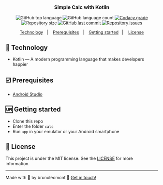 <h3 align="center">
	Simple Calc with Kotlin
</h3>
<p align="center">
  <img alt="GitHub top language" src="https://img.shields.io/github/languages/top/brunoleomont/calc.svg">
  
  <img alt="GitHub language count" src="https://img.shields.io/github/languages/count/brunoleomont/calc.svg">
  
  <a href="https://www.codacy.com/app/brunoleomont/calc?utm_source=github.com&amp;utm_medium=referral&amp;utm_content=brunoleomont/calc&amp;utm_campaign=Badge_Grade">
    <img alt="Codacy grade" src="https://img.shields.io/codacy/grade/70c8e79c83b442278f6c276ebf117ae4.svg">
  </a>

  
  <img alt="Repository size" src="https://img.shields.io/github/repo-size/brunoleomont/calc.svg">
  <a href="https://github.com/brunoleomont/calc/commits/master">
    <img alt="GitHub last commit" src="https://img.shields.io/github/last-commit/brunoleomont/calc.svg">
  </a>
  
  <a href="https://github.com/brunoleomont/calc/issues">
    <img alt="Repository issues" src="https://img.shields.io/github/issues/brunoleomont/calc.svg">
  </a>
</p>

<p align="center">
<a href="#rocket-technology">Technology</a>&nbsp;&nbsp;&nbsp;|&nbsp;&nbsp;&nbsp;
  <a href="#ballot_box_with_check-prerequisites">Prerequisites</a>&nbsp;&nbsp;&nbsp;|&nbsp;&nbsp;&nbsp;
    <a href="#up-getting-started">Getting started</a>&nbsp;&nbsp;&nbsp;|&nbsp;&nbsp;&nbsp;
  <a href="#memo-license">License</a>
</p>

## [](#technology):rocket: Technology
-  Kotlin — A modern programming language that makes developers happier

## [](#prerequisites):ballot_box_with_check: Prerequisites
-   [Android Studio](https://developer.android.com/studio)

## [](#getting-started):up: Getting started

-  Clone this repo
-  Enter the folder `calc`
-  Run `app` in your emulator or your Android smartphone

## [](#license):memo: License
This project is under the MIT license. See the [LICENSE](https://github.com/brunoleomont/calc/blob/master/LICENSE) for more information.

----------

Made with :blue_heart: by brunoleomont  👋  [Get in touch!](https://www.linkedin.com/in/brunoleomont/)
